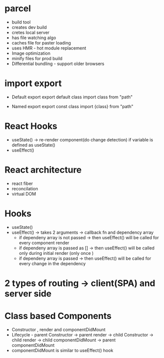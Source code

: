 # parcel
- build tool
- creates dev build
- cretes local server
- has file watching algo
- caches file for paster loading
- uses HMR - hot module replacement
- Image optimization
- minify files for prod build
- Differential bundling - support older browsers


# import export
  - Default export
    export default class
    import class from "path"

  - Named export
    export const class
    import {class} from "path"


# React Hooks
- useState() -> re-render component(do change detection) if variable is defined as useState()
- useEffect()    

# React architecture
 - react fiber
 - reconcilation
 - virtual DOM

# Hooks
- useState()
- useEffect() -> takes 2 arguments -> callback fn and dependency array
  - if dependeny array is not passed -> then useEffect() will be called for every component render
  - if dependeny array is passed as [] -> then useEffect() will be called only during initial render (only once )
  - if dependeny array is passed -> then useEffect() will be called for every change in the dependency

# 2 types of routing -> client(SPA) and server side

# Class based Components
 - Constructor , render and componentDidMount
 - Lifecycle - parent Constructor -> parent render -> child Constructor -> child render -> child componentDidMount -> parent componentDidMount
 - componentDidMount is similar to useEffect() hook



